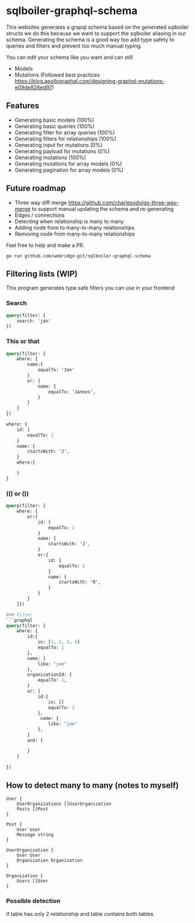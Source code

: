 # sqlboiler-graphql-schema

This websites generates a grapql schema based on the generated sqlboiler structs we do this because we want to support the sqlboiler aliasing in our schema. Generating the schema is a good way too add type safety to queries and filters and prevent too much manual typing.

You can edit your schema like you want and can still

- Models
- Mutations (Followed best practices https://blog.apollographql.com/designing-graphql-mutations-e09de826ed97)

## Features

- Generating basic models (100%)
- Generating basic queries (100%)
- Generating filter for array queries (100%)
- Generating filters for relationships (100%)
- Generating input for mutations (0%)
- Generating payload for mutations (0%)
- Generating mutations (100%)
- Generating mutations for array models (0%)
- Generating pagination for array models (0%)

## Future roadmap

- Three way diff merge https://github.com/charlesvdv/go-three-way-merge to support manual updating the schema and re-generating
- Edges / connections
- Detecting when relationship is many to many
- Adding node from to many-to-many relationships
- Removing node from many-to-many relationships

Feel free to help and make a PR.

```
go run github.com/webridge-git/sqlboiler-graphql-schema
```

## Filtering lists (WIP)

This program generates type safe filters you can use in your frontend

### Search

```graphql
query(filter: {
    search: 'jan'
})
```

### This or that

```graphql
query(filter: {
    where: {
        name:{
            equalTo: 'Jan'
        }
        or: {
            name: {
                equalTo: 'Jannes',
            }
        }
    }
})

where: {
    id: {
        equalTo: 1
    }
    name: {
        startsWith: 'J',
    }
    where:{

    }
}
```

### (() or ())

````graphql
query(filter: {
    where: {
        or:{
            id: {
                equalTo: 1
            }
            name: {
                startsWith: 'J',
            }
            or:{
                id: {
                    equalTo: 2
                }
                name: {
                    startsWith: 'R',
                }
            }
        }
    }})

### Filter
```graphql
query(filter: {
    where: {
        id:{
            in: [1, 2, 3, 4]
            equalTo: 1
        },
        name: {
            like: "joe"
        },
        organizationId: {
            equalTo: 1,
        }
        or: {
            id:{
                in: []
                equalTo: 1
            },
             name: {
                like: "joe"
            },
        }
        and: {

        }
    }

})
````

## How to detect many to many (notes to myself)

```golang
User {
    UserOrganizations []UserOrganization
    Posts []Post
}

Post {
    User User
    Message string
}

UserOrganization {
    User User
    Organization Organization
}

Organization {
    Users []User
}
```

### Possible detection

if table has only 2 relationship and table contains both tables

